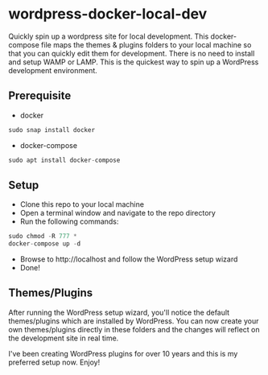 # wordpress-docker-local-dev
Quickly spin up a wordpress site for local development.  This docker-compose file maps the themes & plugins folders to your local machine so that you can quickly edit them for development.  There is no need to install and setup WAMP or LAMP.  This is the quickest way to spin up a WordPress development environment. 

## Prerequisite
* docker
```javascript
sudo snap install docker
```
* docker-compose
```javascript
sudo apt install docker-compose
```

## Setup
* Clone this repo to your local machine
* Open a terminal window and navigate to the repo directory
* Run the following commands:
```javascript
sudo chmod -R 777 *
docker-compose up -d
```
* Browse to http://localhost and follow the WordPress setup wizard
* Done!

## Themes/Plugins
After running the WordPress setup wizard, you'll notice the default themes/plugins which are installed by WordPress.  You can now create your own themes/plugins directly in these folders and the changes will reflect on the development site in real time.

I've been creating WordPress plugins for over 10 years and this is my preferred setup now.  Enjoy!
